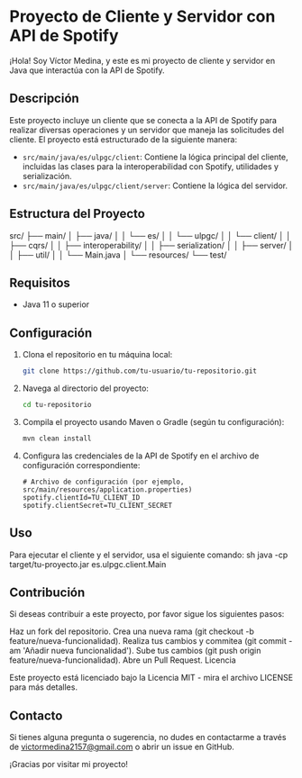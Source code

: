 # Proyecto de Cliente y Servidor con API de Spotify

¡Hola! Soy Víctor Medina, y este es mi proyecto de cliente y servidor en Java que interactúa con la API de Spotify.

## Descripción

Este proyecto incluye un cliente que se conecta a la API de Spotify para realizar diversas operaciones y un servidor que maneja las solicitudes del cliente. El proyecto está estructurado de la siguiente manera:

- `src/main/java/es/ulpgc/client`: Contiene la lógica principal del cliente, incluidas las clases para la interoperabilidad con Spotify, utilidades y serialización.
- `src/main/java/es/ulpgc/client/server`: Contiene la lógica del servidor.

## Estructura del Proyecto
src/
├── main/
│ ├── java/
│ │ └── es/
│ │ └── ulpgc/
│ │ └── client/
│ │ ├── cqrs/
│ │ ├── interoperability/
│ │ ├── serialization/
│ │ ├── server/
│ │ ├── util/
│ │ └── Main.java
│ └── resources/
└── test/


## Requisitos

- Java 11 o superior

## Configuración

1. Clona el repositorio en tu máquina local:
    ```sh
    git clone https://github.com/tu-usuario/tu-repositorio.git
    ```
2. Navega al directorio del proyecto:
    ```sh
    cd tu-repositorio
    ```
3. Compila el proyecto usando Maven o Gradle (según tu configuración):
    ```sh
    mvn clean install
    ```
4. Configura las credenciales de la API de Spotify en el archivo de configuración correspondiente:
    ```properties
    # Archivo de configuración (por ejemplo, src/main/resources/application.properties)
    spotify.clientId=TU_CLIENT_ID
    spotify.clientSecret=TU_CLIENT_SECRET
    ```

## Uso

Para ejecutar el cliente y el servidor, usa el siguiente comando:
  sh
java -cp target/tu-proyecto.jar es.ulpgc.client.Main


## Contribución

Si deseas contribuir a este proyecto, por favor sigue los siguientes pasos:

Haz un fork del repositorio.
Crea una nueva rama (git checkout -b feature/nueva-funcionalidad).
Realiza tus cambios y commitea (git commit -am 'Añadir nueva funcionalidad').
Sube tus cambios (git push origin feature/nueva-funcionalidad).
Abre un Pull Request.
Licencia

Este proyecto está licenciado bajo la Licencia MIT - mira el archivo LICENSE para más detalles.

## Contacto

Si tienes alguna pregunta o sugerencia, no dudes en contactarme a través de victormedina2157@gmail.com o abrir un issue en GitHub.

¡Gracias por visitar mi proyecto!

